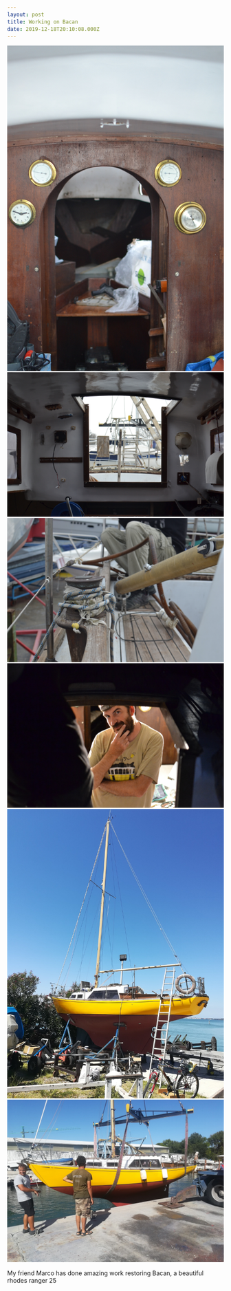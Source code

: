 ```yaml
---
layout: post
title: Working on Bacan
date: 2019-12-18T20:10:08.000Z
---
```

 ![](/files/2020-10-28-working_on_bacan_0.jpg)
 ![](/files/2020-10-28-working_on_bacan_1.jpg)
 ![](/files/2020-10-28-working_on_bacan_2.jpg)
 ![](/files/2020-10-28-working_on_bacan_3.jpg)
 ![](/files/2020-10-28-working_on_bacan_4.jpg)
 ![](/files/2020-10-28-working_on_bacan_5.jpg)


My friend Marco has done amazing work restoring Bacan, a beautiful rhodes ranger 25

